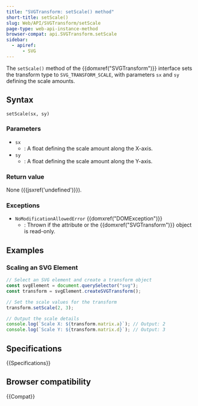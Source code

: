 ```yaml
---
title: "SVGTransform: setScale() method"
short-title: setScale()
slug: Web/API/SVGTransform/setScale
page-type: web-api-instance-method
browser-compat: api.SVGTransform.setScale
sidebar:
  - apiref:
      - SVG
---
```


The `setScale()` method of the {{domxref("SVGTransform")}} interface sets the transform type to `SVG_TRANSFORM_SCALE`, with parameters `sx` and `sy` defining the scale amounts.

## Syntax

```js-nolint
setScale(sx, sy)
```

### Parameters

- `sx`
  - : A float defining the scale amount along the X-axis.
- `sy`
  - : A float defining the scale amount along the Y-axis.

### Return value

None ({{jsxref('undefined')}}).

### Exceptions

- `NoModificationAllowedError` {{domxref("DOMException")}}
  - : Thrown if the attribute or the {{domxref("SVGTransform")}} object is read-only.

## Examples

### Scaling an SVG Element

```js
// Select an SVG element and create a transform object
const svgElement = document.querySelector("svg");
const transform = svgElement.createSVGTransform();

// Set the scale values for the transform
transform.setScale(2, 3);

// Output the scale details
console.log(`Scale X: ${transform.matrix.a}`); // Output: 2
console.log(`Scale Y: ${transform.matrix.d}`); // Output: 3
```

## Specifications

{{Specifications}}

## Browser compatibility

{{Compat}}
